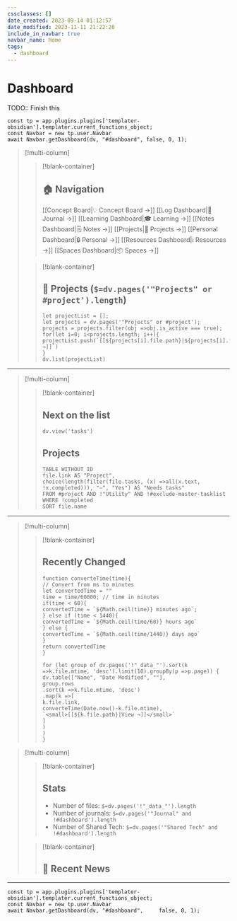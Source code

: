 ```yaml
---
cssclasses: []
date_created: 2023-09-14 01:12:57
date_modified: 2023-11-11 21:22:20
include_in_navbar: true
navbar_name: Home
tags:
  - dashboard
---
```

# Dashboard

TODO:: Finish this

```dataviewjs
const tp = app.plugins.plugins['templater-obsidian'].templater.current_functions_object;
const Navbar = new tp.user.Navbar
await Navbar.getDashboard(dv, "#dashboard", false, 0, 1);
```

>[!multi-column]
>
>>[!blank-container]
>>## 🏠 Navigation
>>[[Concept Board|💡  Concept Board →]]
>>[[Log Dashboard|📘 Journal →]]
>>[[Learning Dashboard|🎓  Learning →]]
>>[[Notes Dashboard|🗒️  Notes →]]
>>[[Projects|📐  Projects →]]
>>[[Personal Dashboard|🔒  Personal →]]
>>[[Resources Dashboard|ℹ️  Resources →]]
>>[[Spaces Dashboard|📦  Spaces →]]
>
>>[!blank-container]
>>## 📐 Projects (`$=dv.pages('"Projects" or #project').length`)
>>
>>```dataviewjs
>>let projectList = [];
>>let projects = dv.pages('"Projects" or #project'); 
>>projects = projects.filter(obj =>obj.is_active === true);
>>for(let i=0; i<projects.length; i++){
>>projectList.push(`[[${projects[i].file.path}|${projects[i].file.name} →]]`)
>>} 
>>dv.list(projectList)
>>```

---

>[!multi-column]
>
>>[!blank-container]
>>## Next on the list
>>
>>```dataviewjs
>>dv.view('tasks')
>>```
>>
>>## Projects
>>
>>```dataview
>>TABLE WITHOUT ID 
>>file.link AS "Project",
>>choice(length(filter(file.tasks, (x) =>all(x.text, !x.completed))), "–", "Yes") AS "Needs tasks"
>>FROM #project AND !"Utility" AND !#exclude-master-tasklist
>>WHERE !completed
>>SORT file.name
>>```

---

>[!multi-column]
>
>>[!blank-container]
>>## Recently Changed
>>
>>```dataviewjs
>>function converteTime(time){
>>// Convert from ms to minutes
>>let convertedTime = ""
>>time = time/60000; // time in minutes
>>if(time < 60){
>>convertedTime = `${Math.ceil(time)} minutes ago`;
>>} else if (time < 1440){
>>convertedTime = `${Math.ceil(time/60)} hours ago`
>>} else {
>>convertedTime = `${Math.ceil(time/1440)} days ago`
>>}	
>>return convertedTime
>>}
>>
>>for (let group of dv.pages('!"_data_"').sort(k =>k.file.mtime, 'desc').limit(10).groupBy(p =>p.page)) {
>>dv.table(["Name", "Date Modified", ""], 
>>group.rows
>>.sort(k =>k.file.mtime, 'desc')
>>.map(k =>[
>>k.file.link, 
>>converteTime(Date.now()-k.file.mtime),
>>`<small>[[${k.file.path}|View →]]</small>`
>>]
>>)
>>)
>>}
>>```

>[!multi-column]
>
>>[!blank-container]
>>## Stats
>>- Number of files: `$=dv.pages('!"_data_"').length`
>>- Number of journals: `$=dv.pages('"Journal" and !#dashboard').length`
>>- Number of Shared Tech: `$=dv.pages('"Shared Tech" and !#dashboard').length`
>
>>[!blank-container]
>>## 📰 Recent News

---

```dataviewjs
const tp = app.plugins.plugins['templater-obsidian'].templater.current_functions_object;
const Navbar = new tp.user.Navbar
await Navbar.getDashboard(dv, "#dashboard", 	false, 0, 1);
```
